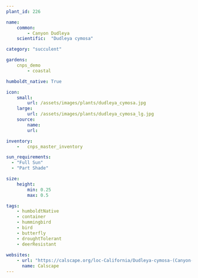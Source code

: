 ```yaml
---
plant_id: 226 

name: 
    common:  
        - Canyon Dudleya 
    scientific:  "Dudleya cymosa"  

category: "succulent"

gardens: 
    cnps_demo
        - coastal

humboldt_native: True

icon: 
    small: 
        url: /assets/images/plants/dudleya_cymosa.jpg 
    large: 
        url: /assets/images/plants/dudleya_cymosa_lg.jpg 
    source: 
        name: 
        url: 

inventory: 
    -   cnps_master_inventory

sun_requirements:
  - "Full Sun"
  - "Part Shade"

size:
    height: 
        min: 0.25 
        max: 0.5

tags:
    - humboldtNative
    - container
    - hummingbird
    - bird
    - butterfly
    - droughtTolerant
    - deerResistant
 
websites: 
    - url: "https://calscape.org/loc-California/Dudleya-cymosa-(Canyon-Dudleya)"
      name: Calscape
---
```

